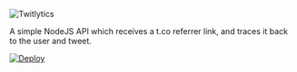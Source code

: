 ![Twitlytics](https://github.com/SimonJThompson/twitlytics-server/raw/master/twitlytics.png)

A simple NodeJS API which receives a t.co referrer link, and traces it back to the user and tweet.

[![Deploy](https://www.herokucdn.com/deploy/button.svg)](https://heroku.com/deploy?template=https://github.com/SimonJThompson/twitlytics-server/tree/master)
